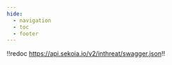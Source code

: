 ```yaml
---
hide:
  - navigation
  - toc
  - footer
---
```


!!redoc https://api.sekoia.io/v2/inthreat/swagger.json!!
